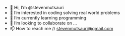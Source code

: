- 👋 Hi, I’m @stevenmutsauri
- 👀 I’m interested in coding solving real world problems
- 🌱 I’m currently learning programming
- 💞️ I’m looking to collaborate on ...
- 📫 How to reach me // stevenmutsauri@gmail.com

<!---
stevenmutsauri/stevenmutsauri is a ✨ special ✨ repository because its `README.md` (this file) appears on your GitHub profile.
You can click the Preview link to take a look at your changes.
--->
